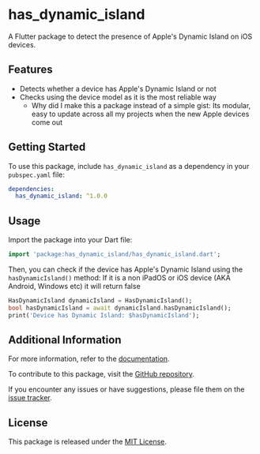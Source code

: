 # has_dynamic_island

A Flutter package to detect the presence of Apple's Dynamic Island on iOS devices.

## Features

- Detects whether a device has Apple's Dynamic Island or not
- Checks using the device model as it is the most reliable way
  - Why did I make this a package instead of a simple gist: Its modular, easy to update across all my projects when the new Apple devices come out

## Getting Started

To use this package, include `has_dynamic_island` as a dependency in your `pubspec.yaml` file:

```yaml
dependencies:
  has_dynamic_island: ^1.0.0
```

## Usage

Import the package into your Dart file:

```dart
import 'package:has_dynamic_island/has_dynamic_island.dart';
```

Then, you can check if the device has Apple's Dynamic Island using the `hasDynamicIsland()` method:
If it is a non iPadOS or iOS device (AKA Android, Windows etc) it will return false

```dart
HasDynamicIsland dynamicIsland = HasDynamicIsland();
bool hasDynamicIsland = await dynamicIsland.hasDynamicIsland();
print('Device has Dynamic Island: $hasDynamicIsland');
```

## Additional Information

For more information, refer to the [documentation](https://pub.dev/packages/has_dynamic_island).

To contribute to this package, visit the [GitHub repository](https://github.com/sethusenthil/has_dynamic_island).

If you encounter any issues or have suggestions, please file them on the [issue tracker](https://github.com/sethusenthil/has_dynamic_island/issues).

## License

This package is released under the [MIT License](https://opensource.org/licenses/MIT).